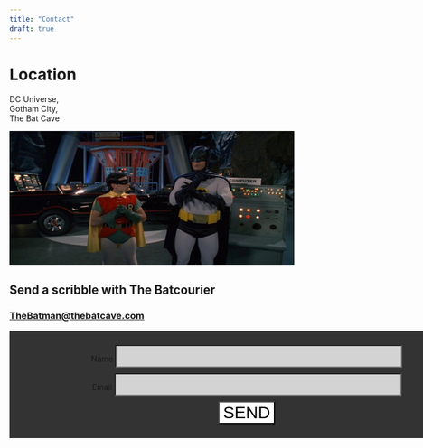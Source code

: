 ```yaml
---
title: "Contact"
draft: true
---
```


# Location

DC Universe, <br>
Gotham City, <br>
The Bat Cave

![Billede 1 af Batman](../imgs/batcave.jpg)

## Send a scribble with The Batcourier

### TheBatman@thebatcave.com

<form action="https://formspree.io/fk.kofoed@gmail.com"
      method="POST">
      Name
    <input class="input1" class="inputs" type="text" name="name"> <br>
    Email
    <input class="input2" class="inputs" type="email" name="_replyto"> <br>
    <input class="knap" type="submit" value="SEND">
</form> 


<style>
    form{
        background-color: #333333;
        padding: 20px;
        width: 800px;
        text-align: center;
        }
    form input{
        background-color: lightgrey;
        margin-bottom: 5px;
        }
    .input1{
        width: 500px;
        font-size: 30px;
        margin-top: 5px; 
        }
    .input2{
        width: 500px;
        font-size: 30px;
        margin-top: 5px; 
        }
    .knap{
        background-color: white;
        font-size: 30px;
        margin-top: 5px;
        }
    .knap:hover{
        background-color: yellow;
        font-size: 50px;
        margin-top: 5px;
        }
    
</style>